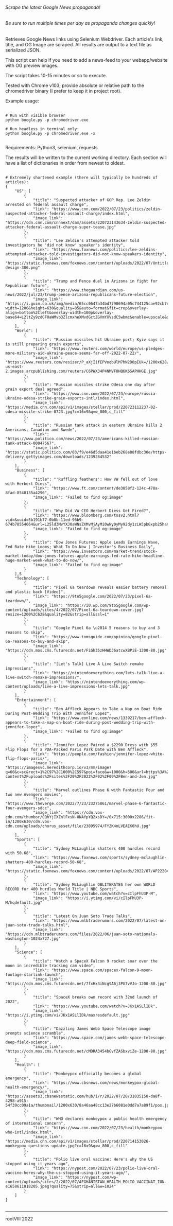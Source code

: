 ###### Scrape the latest Google News propaganda!

###### Be sure to run multiple times per day as propaganda changes quickly!


Retrieves Google News links using Selenium Webdriver. Each article's link, title, and OG Image
are scraped. All results are output to a text file as serialized JSON.

This script can help if you need to add a news-feed to your webapp/website with OG preview images.

The script takes 10-15 minutes or so to execute.

Tested with Chrome v103; provide absolute or relative path to the chromedriver binary
(I prefer to keep it in project root).

Example usage:
<pre>
    <code>
# Run with visible browser
python boogle.py -p chromedriver.exe

# Run headless in terminal only:
python boogle.py -p chromedriver.exe -x
    </code>
</pre>

Requirements:
Python3, selenium, requests

The results will be written to the current working directory.
Each section will have a list of dictionaries in order from newest to oldest.

<pre>
    <code>
# Extremely shortened example (there will typically be hundreds of articles):
{
    "US": [
        {
            "title": "Suspected attacker of GOP Rep. Lee Zeldin arrested on federal assault charge",
            "link": "https://www.cnn.com/2022/07/23/politics/zeldin-suspected-attacker-federal-assault-charge/index.html",
            "image_link": "https://cdn.cnn.com/cnnnext/dam/assets/220723143634-zeldin-suspected-attacker-federal-assault-charge-super-tease.jpg"
        },
        {
            "title": "Lee Zeldin's attempted attacker told investigators he 'did not know' speaker's identity",
            "link": "https://www.foxnews.com/politics/lee-zeldins-attempted-attacker-told-investigators-did-not-know-speakers-identity",
            "image_link": "https://static.foxnews.com/foxnews.com/content/uploads/2022/07/Untitled-design-386.png"
        },
        {
            "title": "Trump and Pence duel in Arizona in fight for Republican future",
            "link": "https://www.theguardian.com/us-news/2022/jul/23/trump-pence-arizona-republicans-future-election",
            "image_link": "https://i.guim.co.uk/img/media/65cc0647a34bd7790694a05c744125cae92cb7e5/0_177_3600_2160/master/3600.jpg?width=1200&height=630&quality=85&auto=format&fit=crop&overlay-align=bottom%2Cleft&overlay-width=100p&overlay-base64=L2ltZy9zdGF0aWMvb3ZlcmxheXMvdGctZGVmYXVsdC5wbmc&enable=upscale&s=356248d83efc8378529f31895e92fff9"
        }
    ],
    "World": [
        {
            "title": "Russian missiles hit Ukraine port; Kyiv says it is still preparing grain exports",
            "link": "https://www.reuters.com/world/europe/us-pledges-more-military-aid-ukraine-peace-seems-far-off-2022-07-22/",
            "image_link": "https://www.reuters.com/resizer/P_aXjIifEPVoqbUlM7hN2D0pEUk=/1200x628/smart/filters:quality(80)/cloudfront-us-east-2.images.arcpublishing.com/reuters/C6PWX34P4NMVFOHQ6K6SAPHHGE.jpg"
        },
        {
            "title": "Russian missiles strike Odesa one day after grain export deal agreed",
            "link": "https://www.cnn.com/2022/07/23/europe/russia-ukraine-odesa-strike-grain-exports-intl/index.html",
            "image_link": "https://media.cnn.com/api/v1/images/stellar/prod/220723112237-02-odesa-missile-strike-0723.jpg?c=16x9&q=w_800,c_fill"
        },
        {
            "title": "Russian tank attack in eastern Ukraine kills 2 Americans, Canadian and Swede",
            "link": "https://www.politico.com/news/2022/07/23/americans-killed-russian-tank-attack-00047567",
            "image_link": "https://static.politico.com/03/f9/e46d5daa41e1beb268e88fdbc30e/https-delivery.gettyimages.com/downloads/1239284532"
        }
    ],
    "Business": [
        {
            "title": "'Ruffling feathers': How VW fell out of love with Herbert Diess",
            "link": "https://www.ft.com/content/de3858f2-124c-478a-8fad-8540135a4296",
            "image_link": "Failed to find og:image"
        },
        {
            "title": "Why Did VW CEO Herbert Diess Get Fired?",
            "link": "https://www.bloomberg.com/tosv2.html?vid=&uuid=5b191b77-0b0b-11ed-96b9-674b78554664&url=L25ld3MvYXJ0aWNsZXMvMjAyMi0wNy0yMy92dy1zLWJpbGxpb25haXJlLWNsYW4tcGxvdHRlZC1jZW8tb3VzdGVyLXdoaWxlLWhlLXdhcy1vbi11cy10cmlw",
            "image_link": "Failed to find og:image"
        },
        {
            "title": "Dow Jones Futures: Apple Leads Earnings Wave, Fed Rate Hike Looms; What To Do Now | Investor's Business Daily",
            "link": "https://www.investors.com/market-trend/stock-market-today/dow-jones-futures-apple-earnings-fed-rate-hike-headline-huge-market-week-what-to-do-now/",
            "image_link": "Failed to find og:image"
        }
    ],S
    "Technology": [
        {
            "title": "Pixel 6a teardown reveals easier battery removal and plastic back [Video]",
            "link": "https://9to5google.com/2022/07/23/pixel-6a-teardown/",
            "image_link": "https://i0.wp.com/9to5google.com/wp-content/uploads/sites/4/2022/07/Pixel-6a-teardown-cover.jpg?resize=1200%2C628&#038;quality=82&#038;strip=all&#038;ssl=1"
        },
        {
            "title": "Google Pixel 6a \u2014 5 reasons to buy and 3 reasons to skip",
            "link": "https://www.tomsguide.com/opinion/google-pixel-6a-reasons-to-buy-and-skip",
            "image_link": "https://cdn.mos.cms.futurecdn.net/FiGh35zHHWDJ6atcwXBPiE-1200-80.jpg"
        },
        {
            "title": "[Let's Talk] Live A Live Switch remake impressions",
            "link": "https://nintendoeverything.com/lets-talk-live-a-live-switch-remake-impressions/",
            "image_link": "https://nintendoeverything.com/wp-content/uploads/live-a-live-impressions-lets-talk.jpg"
        }
    ],
    "Entertainment": [
        {
            "title": "Ben Affleck Appears to Take a Nap on Boat Ride During Post-Wedding Trip With Jennifer Lopez",
            "link": "https://www.eonline.com/news/1339217/ben-affleck-appears-to-take-a-nap-on-boat-ride-during-post-wedding-trip-with-jennifer-lopez",
            "image_link": "Failed to find og:image"
        },
        {
            "title": "Jennifer Lopez Paired a $2290 Dress with $55 Flip Flops for a PDA-Packed Paris Park Date with Ben Affleck",
            "link": "https://people.com/fashion/jennifer-lopez-white-flip-flops-paris/",
            "image_link": "https://imagesvc.meredithcorp.io/v3/mm/image?q=60&c=sc&rect=1%2C97%2C1000%2C597&poi=face&w=1000&h=500&url=https%3A%2F%2Fstatic.onecms.io%2Fwp-content%2Fuploads%2Fsites%2F20%2F2022%2F02%2F09%2FBen-and-Jen.jpg"
        },
        {
            "title": "Marvel outlines Phase 6 with Fantastic Four and two new Avengers movies",
            "link": "https://www.theverge.com/2022/7/23/23275861/marvel-phase-6-fantastic-four-avengers-sdcc",
            "image_link": "https://cdn.vox-cdn.com/thumbor/CQhYjIXZnlFxsN-ONAfpYQ2xsDY=/0x715:3000x2286/fit-in/1200x630/cdn.vox-cdn.com/uploads/chorus_asset/file/23895974/FYZK4nLVEAEK0hU.jpg"
        }
    ],
    "Sports": [
        {
            "title": "Sydney McLaughlin shatters 400 hurdles record with 50.68",
            "link": "https://www.foxnews.com/sports/sydney-mclaughlin-shatters-400-hurdles-record-50-68",
            "image_link": "https://static.foxnews.com/foxnews.com/content/uploads/2022/07/AP22204119679839.jpg"
        },
        {
            "title": "Sydney McLaughlin OBLITERATES her own WORLD RECORD for 400 hurdles World Title | NBC Sports",
            "link": "https://www.youtube.com/watch?v=cIlpFhU3P-M",
            "image_link": "https://i.ytimg.com/vi/cIlpFhU3P-M/hqdefault.jpg"
        },
        {
            "title": "Latest On Juan Soto Trade Talks",
            "link": "https://www.mlbtraderumors.com/2022/07/latest-on-juan-soto-trade-talks.html",
            "image_link": "https://cdn.mlbtraderumors.com/files/2022/06/juan-soto-nationals-washington-1024x727.jpg"
        }
    ],
    "Science": [
        {
            "title": "Watch a SpaceX Falcon 9 rocket soar over the moon in incredible tracking cam video",
            "link": "https://www.space.com/spacex-falcon-9-moon-footage-starlink-launch",
            "image_link": "https://cdn.mos.cms.futurecdn.net/7fxHx3iNcg9A6j3PG7vVJo-1200-80.jpg"
        },
        {
            "title": "SpaceX breaks own record with 32nd launch of 2022",
            "link": "https://www.youtube.com/watch?v=JKx1ASLlIDk",
            "image_link": "https://i.ytimg.com/vi/JKx1ASLlIDk/maxresdefault.jpg"
        },
        {
            "title": "Dazzling James Webb Space Telescope image prompts science scramble",
            "link": "https://www.space.com/james-webb-space-telescope-deep-field-science",
            "image_link": "https://cdn.mos.cms.futurecdn.net/cMDRA3454bGvfZASbxviZe-1200-80.jpg"
        }
    ],
    "Health": [
        {
            "title": "Monkeypox officially becomes a global emergency",
            "link": "https://www.cbsnews.com/news/monkeypox-global-health-emergency/",
            "image_link": "https://assets3.cbsnewsstatic.com/hub/i/r/2022/07/20/31035150-da8f-4298-a915-54f39cc09a1a/thumbnail/1200x630/8a46aa48cc13e27b6081e0dd7a7a89f1/pox.jpg"
        },
        {
            "title": "WHO declares monkeypox a public health emergency of international concern",
            "link": "https://www.cnn.com/2022/07/23/health/monkeypox-who-intl/index.html",
            "image_link": "https://media.cnn.com/api/v1/images/stellar/prod/220714153026-monkeypox-questions-update.jpg?c=16x9&q=w_800,c_fill"
        },
        {
            "title": "Polio live oral vaccine: Here's why the US stopped using it years ago",
            "link": "https://nypost.com/2022/07/23/polio-live-oral-vaccine-heres-why-the-us-stopped-using-it-years-ago/",
            "image_link": "https://nypost.com/wp-content/uploads/sites/2/2022/07/AFGHANISTAN_HEALTH_POLIO_VACCINAT_ION-e1658611818205.jpeg?quality=75&#038;strip=all&#038;w=1024"
        }
    ]
}
    </code>
</pre>


<hr>
rootVIII 2022
